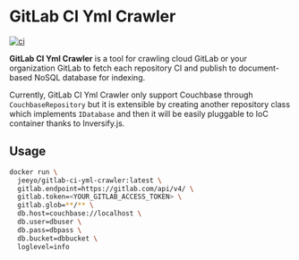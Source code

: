 # GitLab CI Yml Crawler

[![ci](https://github.com/jeeyo/gitlab-ci-yml-crawler/actions/workflows/ci.yml/badge.svg)](https://github.com/jeeyo/gitlab-ci-yml-crawler/actions/workflows/ci.yml)

**GitLab CI Yml Crawler** is a tool for crawling cloud GitLab or your organization GitLab to fetch each repository CI and publish to document-based NoSQL database for indexing.

Currently, GitLab CI Yml Crawler only support Couchbase through `CouchbaseRepository` but it is extensible by creating another repository class which implements `IDatabase` and then it will be easily pluggable to IoC container thanks to Inversify.js.

## Usage

```sh
docker run \
  jeeyo/gitlab-ci-yml-crawler:latest \
  gitlab.endpoint=https://gitlab.com/api/v4/ \
  gitlab.token=<YOUR_GITLAB_ACCESS_TOKEN> \
  gitlab.glob=**/** \
  db.host=couchbase://localhost \
  db.user=dbuser \
  db.pass=dbpass \
  db.bucket=dbbucket \
  loglevel=info
